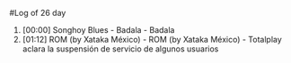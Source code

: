 #Log of 26 day

1. [00:00] Songhoy Blues - Badala - Badala
1. [01:12] ROM (by Xataka México) - ROM (by Xataka México) - Totalplay aclara la suspensión de servicio de algunos usuarios
